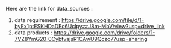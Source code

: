 Here are the link for data_sources :
1. data requirement : https://drive.google.com/file/d/1-byEx1ptESKHDaDEc6UclpyzzJ8m-MbV/view?usp=drive_link
2. data products : https://drive.google.com/drive/folders/1-7VZ8YmG20_0CybtvajsR1CAwU9Qczo7?usp=sharing
